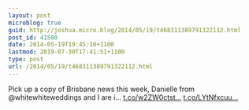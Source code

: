 ```yaml
---
layout: post
microblog: true
guid: http://joshua.micro.blog/2014/05/19/t468311389791322112.html
post_id: 41580
date: 2014-05-19T19:45:10+1100
lastmod: 2019-07-30T17:41:51+1100
type: post
url: /2014/05/19/t468311389791322112.html
---
```

Pick up a copy of Brisbane news this week, Danielle from @whitewhiteweddings and I are i... [t.co/w2ZW0ctst...](http://t.co/w2ZW0ctsti) [t.co/LYtNfxcuu...](http://t.co/LYtNfxcuuH)
